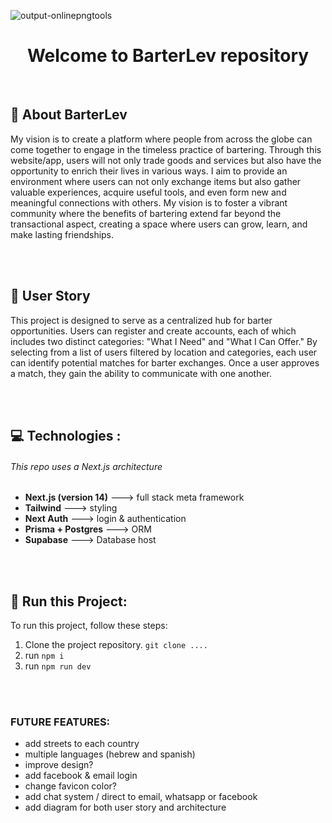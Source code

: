 ![output-onlinepngtools](https://github.com/PeryShahar/barterLev/assets/89962400/83447f0d-1011-47bc-a6a4-a39dd361f1ad)

<div align="center">
  <h1>Welcome to <strong>BarterLev</strong> repository</h1>
</div>
<br>


## 💜 About BarterLev

My vision is to create a platform where people from across the globe can come together to engage in the timeless practice of bartering. Through this website/app, users will not only trade goods and services but also have the opportunity to enrich their lives in various ways. I aim to provide an environment where users can not only exchange items but also gather valuable experiences, acquire useful tools, and even form new and meaningful connections with others. My vision is to foster a vibrant community where the benefits of bartering extend far beyond the transactional aspect, creating a space where users can grow, learn, and make lasting friendships.

<br>
<br>

## 📖 User Story

This project is designed to serve as a centralized hub for barter opportunities. Users can register and create accounts, each of which includes two distinct categories: "What I Need" and "What I Can Offer." By selecting from a list of users filtered by location and categories, each user can identify potential matches for barter exchanges. Once a user approves a match, they gain the ability to communicate with one another.

<br>
<br>

## 💻 Technologies :

<h6> This repo uses a Next.js architecture</h6>

- <strong>Next.js (version 14)</strong> ---> full stack meta framework
- <strong>Tailwind</strong> ---> styling
- <strong>Next Auth</strong> ---> login & authentication 
- <strong>Prisma + Postgres</strong> ---> ORM
- <strong>Supabase</strong> ---> Database host

<br>
<br>

## 🏃 Run this Project:


To run this project, follow these steps:

1. Clone the project repository. ```git clone ....```
2. run ```npm i```
3. run ```npm run dev```

<br>
<br>


### FUTURE FEATURES:
- add streets to each country
- multiple languages (hebrew and spanish)
- improve design?
- add facebook & email login
- change favicon color? 
- add chat system / direct to email, whatsapp or facebook
- add diagram for both user story and architecture 
